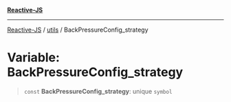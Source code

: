 [**Reactive-JS**](../../README.md)

***

[Reactive-JS](../../README.md) / [utils](../README.md) / BackPressureConfig\_strategy

# Variable: BackPressureConfig\_strategy

> `const` **BackPressureConfig\_strategy**: unique `symbol`
